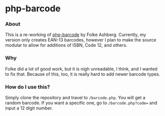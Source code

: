 php-barcode
================

### About

This is a re-working of [php-barcode](http://www.ashberg.de/php-barcode/ "php-barcode") by Folke Ashberg. Currently, my version only creates EAN-13 barcodes, however I plan to make the source modular to allow for additions of ISBN, Code 12, and others.

### Why

Folke did a lot of good work, but it is nigh unreadable, I think, and I wanted to fix that. Because of this, too, it is really hard to add newer barcode types.


### How do I use this?

Simply clone the repository and travel to ``/barcode.php``. You will get a random barcode. If you want a specific one, go to ``/barcode.php?code=`` and input a 12 digit number.
